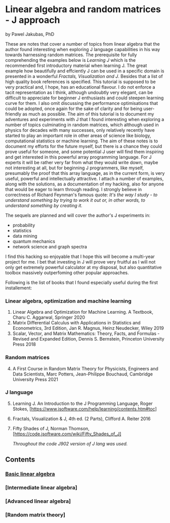 # Linear algebra and random matrices - J approach

by Pawel Jakubas, PhD

These are notes that cover a number of topics from linear algebra that the
author found interesting when exploring J language capabilities in his way towards harnessing random matrices. The prerequisite
for fully comprehending the examples below is *Learning J* which is the recommended first
introductory material when learning J. The great example how beautifully and effciently J can be used in a specific domain is
presented in a wonderful *Fractals, Visualization and J*. Besides that a list of high quality book references is specified.
This tutorial is supposed to be very practical and, I hope, has an educational flavour. I do not enforce a tacit representation as I think,
although undoubtly very elegant, can be difficult to appreciate for beginner J enthusiasts and could steepen learning curve for them.
I also omit discussing the performance optimisations that could be adopted, once again for the sake of clarity and for being user-friendly
as much as possible. The aim of this tutorial is to document my adventures and experiments with J that I found interesting when exploring a number of topics
culminating in random matrices, which although used in physics for decades with many successes, only relatively recently have started to play
an important role in other areas of science like biology, computational statistics or machine learning.
The aim of these notes is to document my efforts for the future myself, but there is a chance they could prove useful for someone,
and some potential J user will find them inspiring and get interested in this powerful array programming language.
For J experts it will be rather very far from what they would write down, maybe not interesting at all,
but for beginning J programmers, like myself, presumably the proof that this array language, as in the current form, is very
useful, powerful and intellectually attractive. I attach a number of examples, along with the solutions,
as a documentation of my hacking, also for anyone that would be eager to learn through reading. I strongly believe
in correctness of Richard Feynman's famous quote:
*It's the way I study - to understand something by trying to work it out or, in other words, to understand something by creating it.*

The sequels are planned and will cover the author's J experiments in:
- probability
- statistics
- data mining
- quantum mechanics
- network science and graph spectra

I find this hacking so enjoyable that I hope this will become a multi-year project for me.
I bet that investing in J will prove very fruitful as I will not only get extremely powerful calculator at my disposal,
but also quantitative toolbox massively outperfoming other popular approaches.

Following is the list of books that I found especially useful during the first installement:
### Linear algebra, optimization and machine learning
1. Linear Algebra and Optimization for Machine Learning. A Textbook, Charu C. Aggarwal, Springer 2020
2. Matrix Differential Calculus with Applications in Statistics and Econometrics, 3rd Edition, Jan R. Magnus, Heinz Neudecker, Wiley 2019
3. Scalar, Vector, and Matrix Mathematics: Theory, Facts, and Formulas - Revised and Expanded Edition, Dennis S. Bernstein, Princeton University Press 2018
### Random matrices
4. A First Course in Random Matrix Theory for Physicists, Engineers and Data Scientists, Marc Potters, Jean-Philippe Bouchaud, Cambridge University Press 2021
### J language
5. Learning J. An Introduction to the J Programming Language, Roger Stokes, [https://www.jsoftware.com/help/learning/contents.htm#toc]
6. Fractals, Visualization & J, 4th ed. (2 Parts), Clifford A. Reiter 2016
7. Fifty Shades of J, Norman Thomson, [https://code.jsoftware.com/wiki/Fifty_Shades_of_J]

   *Throughout the code J902 version of J lang was used.*


## Contents
### [Basic linear algebra](chapters/basic-algebra.md)
### [Intermediate linear algebra]
### [Advanced linear algebra]
### [Random matrix theory]

